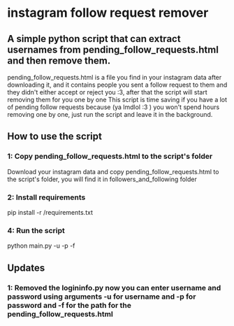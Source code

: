 # instagram follow request remover
## A simple python script that can extract usernames from pending_follow_requests.html and then remove them.

pending_follow_requests.html is a file you find in your instagram data after downloading it, and it contains people you sent a follow request to them and they didn't either accept or reject you :3, after that the script will start removing them for you one by one This script is time saving if you have a lot of pending follow requests because (ya lmdlol :3 ) you won't spend hours removing one by one, just run the script and leave it in the background.

## How to use the script

### 1: Copy pending_follow_requests.html to the script's folder
Download your instagram data and copy pending_follow_requests.html to the script's folder, you will find it in followers_and_following folder

### 2: Install requirements
pip install -r /requirements.txt

### 4: Run the script
python main.py -u <username> -p <password> -f <the path to pending_follow_requests.html>

## Updates

### 1: Removed the  logininfo.py now you can enter username and password using arguments -u for username and -p for password and -f for the path for the pending_follow_requests.html
